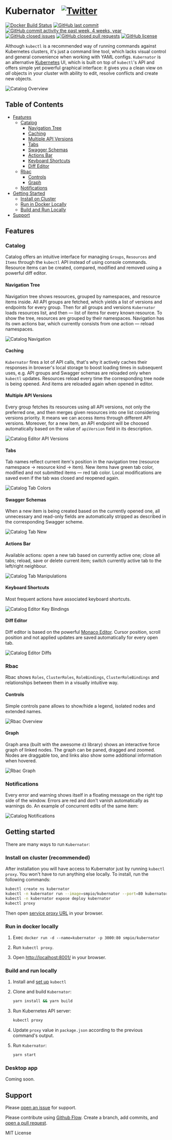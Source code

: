 # Kubernator &nbsp; [![Twitter](https://img.shields.io/twitter/url/https/github.com/smpio/kubernator.svg?style=social)](https://twitter.com/intent/tweet?text=Wow:&url=https%3A%2F%2Fgithub.com%2Fsmpio%2Fkubernator)

[![Docker Build Status](https://img.shields.io/docker/build/smpio/kubernator.svg)](https://hub.docker.com/r/smpio/kubernator/)
[![GitHub last commit](https://img.shields.io/github/last-commit/smpio/kubernator.svg)](https://github.com/smpio/kubernator)
[![GitHub commit activity the past week, 4 weeks, year](https://img.shields.io/github/commit-activity/y/smpio/kubernator.svg)](https://github.com/smpio/kubernator)
[![GitHub closed issues](https://img.shields.io/github/issues-closed/smpio/kubernator.svg)](https://github.com/smpio/kubernator)
[![GitHub closed pull requests](https://img.shields.io/github/issues-pr-closed/smpio/kubernator.svg)](https://github.com/smpio/kubernator)
[![GitHub license](https://img.shields.io/github/license/smpio/kubernator.svg)](https://github.com/smpio/kubernator/blob/master/LICENSE)

Although `kubectl` is a recommended way of running commands against Kubernetes clusters, it's just a command line tool, which lacks visual control and general convenience when working with YAML configs. `Kubernator` is an alternative [Kubernetes](https://kubernetes.io/) UI, which is built on top of `kubectl`'s API and offers simple yet powerful graphical interface: it gives you a clean view on *all* objects in your cluster with ability to edit, resolve conflicts and create new objects.

![Catalog Overview](screenshots/catalog-overview.png)

## Table of Contents

- [Features](#features)
  - [Catalog](#catalog)
    - [Navigation Tree](#navigation-tree)
    - [Caching](#caching)
    - [Multiple API Versions](#multiple-api-versions)
    - [Tabs](#tabs)
    - [Swagger Schemas](#swagger-schemas)
    - [Actions Bar](#actions-bar)
    - [Keyboard Shortcuts](#keyboard-shortcuts)
    - [Diff Editor](#diff-editor)
  - [Rbac](#rbac)
    - [Controls](#controls)
    - [Graph](#graph)
  - [Notifications](#notifications)
- [Getting Started](#getting-started)
  - [Install on Cluster](#install-on-cluster-recommended)
  - [Run in Docker Locally](#run-in-docker-locally)
  - [Build and Run Locally](#build-and-run-locally)
- [Support](#support)

## Features

### Catalog

Catalog offers an intuitive interface for managing `Groups`, `Resources` and `Items` through the `kubectl` API instead of using console commands. Resource items can be created, compared, modified and removed using a powerful diff editor.

#### Navigation Tree

Navigation tree shows resources, grouped by namespaces, and resource items inside. All API groups are fetched, which yields a list of versions and endpoints for every group. Then for all groups and versions `Kubernator` loads resources list, and then ― list of items for every known resource. To show the tree, resources are grouped by their namespaces. Navigation has its own actions bar, which currently consists from one action ― reload namespaces.

![Catalog Navigation](screenshots/catalog-navigation.gif)

#### Caching

`Kubernator` fires a lot of API calls, that's why it actively caches their responses in browser's local storage to boost loading times in subsequent uses, e.g. API groups and Swagger schemas are reloaded only when `kubectl` updates. Resources reload every time the corresponding tree node is being opened. And items are reloaded again when opened in editor.

#### Multiple API Versions

Every group fetches its resources using all API versions, not only the preferred one, and then merges given resources into one list considering versions priority. It means we can access items through different API versions. Moreover, for a new item, an API endpoint will be choosed automatically based on the value of `apiVersion` field in its description.

![Catalog Editor API Versions](screenshots/catalog-editor-api-versions.gif)

#### Tabs

Tab names reflect current item's position in the navigation tree (resource namespace → resource kind → item). New items have green tab color, modified and not submitted items ― red tab color. Local modifications are saved even if the tab was closed and reopened again.

![Catalog Tab Colors](screenshots/catalog-tab-colors.gif)

#### Swagger Schemas

When a new item is being created based on the currently opened one, all unnecessary and read-only fields are automatically stripped as described in the corresponding Swagger scheme.

![Catalog Tab New](screenshots/catalog-tab-new.gif)

#### Actions Bar

Available actions: open a new tab based on currently active one; close all tabs; reload, save or delete current item; switch currently active tab to the left/right neighbour.

![Catalog Tab Manipulations](screenshots/catalog-tab-manipulations.gif)

#### Keyboard Shortcuts

Most frequent actions have associated keyboard shortcuts.

![Catalog Editor Key Bindings](screenshots/catalog-editor-key-bindings.gif)

#### Diff Editor

Diff editor is based on the powerful [Monaco Editor](https://microsoft.github.io/monaco-editor/). Cursor position, scroll position and not applied updates are saved automatically for every open tab.

![Catalog Editor Diffs](screenshots/catalog-editor-diffs.gif)

### Rbac

Rbac shows `Roles`, `ClusterRoles`, `RoleBindings`, `ClusterRoleBindings` and relationships between them in a visually intuitive way.

#### Controls

Simple controls pane allows to show/hide a legend, isolated nodes and extended names.

![Rbac Overview](screenshots/rbac-overview.png)

#### Graph

Graph area (built with the awesome `d3` library) shows an interactive force graph of linked nodes. The graph can be paned, dragged and zoomed. Nodes are draggable too, and links also show some additional information when hovered.

![Rbac Graph](screenshots/rbac-graph.gif)

### Notifications

Every error and warning shows itself in a floating message on the right top side of the window. Errors are red and don't vanish automatically as warnings do. An example of concurrent edits of the same item:

![Catalog Notifications](screenshots/catalog-notifications.gif)

## Getting started

There are many ways to run `Kubernator`:

### Install on cluster (recommended)

After installation you will have access to Kubernator just by running `kubectl proxy`. You won't have to run anything else locally. To install, run the following commands:

```sh
kubectl create ns kubernator
kubectl -n kubernator run --image=smpio/kubernator --port=80 kubernator
kubectl -n kubernator expose deploy kubernator
kubectl proxy
```

Then open [service proxy URL](http://localhost:8001/api/v1/namespaces/kubernator/services/kubernator/proxy/) in your browser.

### Run in docker locally

1. Exec `docker run -d --name=kubernator -p 3000:80 smpio/kubernator`

2. Run `kubectl proxy`.

3. Open [http://localhost:8001/](http://localhost:8001/) in your browser.

### Build and run locally

1. Install and [set up](https://kubernetes.io/docs/tasks/tools/install-kubectl/) `kubectl`  

2. Clone and build `Kubernator`:

    ```sh
    yarn install && yarn build
    ```

3. Run Kubernetes API server:

    ```sh
    kubectl proxy
    ```
4. Update `proxy` value in `package.json` according to the previous command's output.

5. Run `Kubernator`:

    ```sh
    yarn start
    ```

### Desktop app

Coming soon.

## Support

Please [open an issue](https://github.com/smpio/kubernator/issues/new) for support.

Please contribute using [Github Flow](https://guides.github.com/introduction/flow/). Create a branch, add commits, and [open a pull request](https://github.com/smpio/kubernator/compare/).

MIT License
